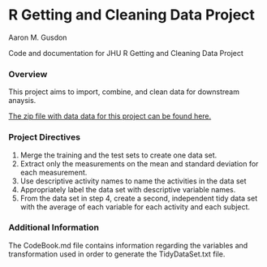 # R Getting and Cleaning Data Project
Aaron M. Gusdon

Code and documentation for JHU R Getting and Cleaning Data Project

### Overview
This project aims to import, combine, and clean data for downstream anaysis.  

[The zip file with data data for this project can be found here.](https://d396qusza40orc.cloudfront.net/getdata%2Fprojectfiles%2FUCI%20HAR%20Dataset.zip)

### Project Directives
1. Merge the training and the test sets to create one data set.
2. Extract only the measurements on the mean and standard deviation for each measurement. 
3. Use descriptive activity names to name the activities in the data set
4. Appropriately label the data set with descriptive variable names. 
5. From the data set in step 4, create a second, independent tidy data set with the average of each variable for each activity and each subject.

### Additional Information
The CodeBook.md file contains information regarding the variables and transformation used in order to generate the TidyDataSet.txt file.
